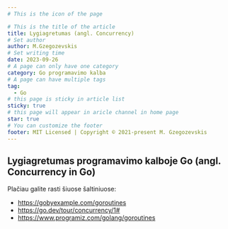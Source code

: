```yaml
---
# This is the icon of the page

# This is the title of the article
title: Lygiagretumas (angl. Concurrency)
# Set author
author: M.Gzegozevskis
# Set writing time
date: 2023-09-26
# A page can only have one category
category: Go programavimo kalba
# A page can have multiple tags
tag:
  - Go
# this page is sticky in article list
sticky: true
# this page will appear in aricle channel in home page
star: true
# You can customize the footer
footer: MIT Licensed | Copyright © 2021-present M. Gzegozevskis
---
```


## Lygiagretumas programavimo kalboje Go (angl. Concurrency in Go)

Plačiau galite rasti šiuose šaltiniuose:
- https://gobyexample.com/goroutines
- https://go.dev/tour/concurrency/1#
- https://www.programiz.com/golang/goroutines
